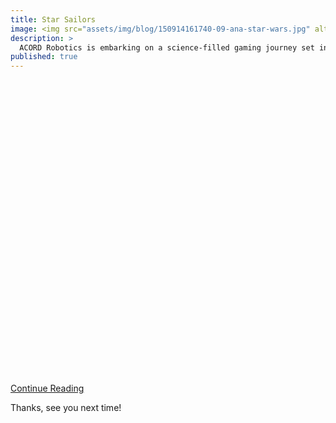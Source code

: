 ```yaml
---
title: Star Sailors
image: <img src="assets/img/blog/150914161740-09-ana-star-wars.jpg" alt="hi" class="inline"/>
description: >
  ACORD Robotics is embarking on a science-filled gaming journey set in space full of Robots, Experiments, and star ship fun!
published: true
---
```

<div class="codegena_iframe" data-src="http://allianceofdroids.org.au" style="height:471px;width:800px;" data-responsive="true" data-img="http://blog.allianceofdroids.org.au/wp-content/uploads/2019/02/ACORD.v1.png" data-css="background:url('//codegena.com/wp-content/uploads/2015/09/loading.gif') white center center no-repeat;border:0px;"></div><script src="https://rawgit.com/shaneapen/Codegena/master/async-iframe.js"></script>

[Continue Reading](http://acord-robotics.github.io/starsailors/2019-02-18-improving-site-build-speed/)

Thanks, see you next time!
